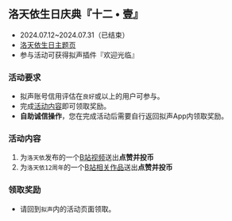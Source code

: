 ## 洛天依生日庆典『十二 • 壹』
- 2024.07.12~2024.07.31（已结束）
- [洛天依生日主题页](https://www.bilibili.com/blackboard/era/Lou2024.html)
- 参与活动可获得拟声插件『欢迎光临』

### 活动要求
- 拟声账号信用评估在`良好`或以上的用户可参与。
- 完成[活动内容](#活动内容)即可领取奖励。
- **自助诚信操作**，您在完成活动后需要自行返回拟声App内领取奖励。

### 活动内容
1. 为`洛天依`发布的一个[B站视频](https://space.bilibili.com/36081646)送出**点赞并投币**
2. 为`洛天依12周年`的一个[B站相关作品](https://www.bilibili.com/v/topic/detail/?topic_id=1190319&topic_name=%E6%B4%9B%E5%A4%A9%E4%BE%9D%E5%8D%81%E4%BA%8C%E5%91%A8%E5%B9%B4)送出**点赞并投币**

### 领取奖励
- 请回到`拟声`内的活动页面领取。